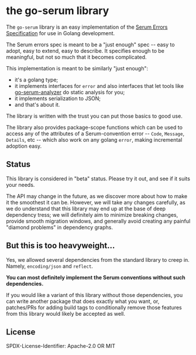 the go-serum library
====================

The `go-serum` library is an easy implementation of the [Serum Errors Specification](https://github.com/serum-errors/serum-spec) for use in Golang development.

The Serum errors spec is meant to be a "just enough" spec -- easy to adopt, easy to extend, easy to describe.
It specifies enough to be meaningful, but not so much that it becomes complicated.

This implementation is meant to be similarly "just enough":

- it's a golang type;
- it implements interfaces for `error` and also interfaces that let tools like [go-serum-analyzer](https://github.com/serum-errors/go-serum-analyzer) do static analysis for you;
- it implements serialization to JSON;
- and that's about it.

The library is written with the trust you can put those basics to good use.

The library also provides package-scope functions which can be used to access any of the attributes of a Serum-convention error --
`Code`, `Message`, `Details`, etc -- which also work on any golang `error`, making incremental adoption easy.


Status
------

This library is considered in "beta" status.  Please try it out, and see if it suits your needs.

The API may change in the future, as we discover more about how to make it the smoothest it can be.
However, we will take any changes carefully, as we do understand that this library may end up at the base of deep dependency tress;
we will definitely aim to minimize breaking changes, provide smooth migration windows,
and generally avoid creating any painful "diamond problems" in dependency graphs.


But this is too heavyweight...
------------------------------

Yes, we allowed several dependencies from the standard library to creep in.
Namely, `encoding/json` and `reflect`.

**You can most definitely implement the Serum conventions without such dependencies.**

If you would like a variant of this library without those dependencies,
you can write another package that does exactly what you want,
or,
patches/PRs for adding build tags to conditionally remove those features from this library would likely be accepted as well.


License
-------

SPDX-License-Identifier: Apache-2.0 OR MIT
